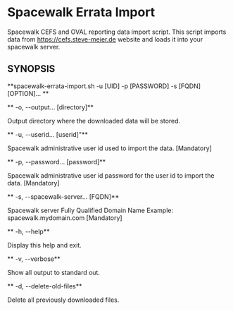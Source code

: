 # Spacewalk Errata Import


Spacewalk CEFS and OVAL reporting data import script. This script imports data from https://cefs.steve-meier.de website and loads it into your spacewalk server.

## SYNOPSIS

**spacewalk-errata-import.sh -u [UID] -p [PASSWORD] -s [FQDN] [OPTION]... **

**  -o, --output... [directory]**

   Output directory where the downloaded data will be stored.

**  -u, --userid... [userid]"**

   Spacewalk administrative user id used to import the data.
   [Mandatory]

**  -p, --password... [password]**

  Spacewalk administrative user id password for the user id
  to import the data. [Mandatory]

**  -s, --spacewalk-server... [FQDN]**

  Spacewalk server Fully Qualified Domain Name
  Example: spacewalk.mydomain.com [Mandatory]

**  -h, --help**

  Display this help and exit.

**  -v, --verbose**

  Show all output to standard out.

**  -d, --delete-old-files**

  Delete all previously downloaded files.

